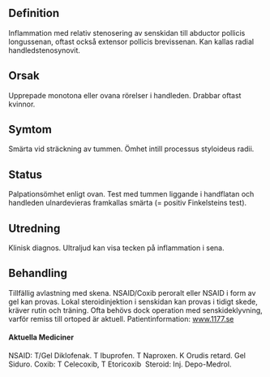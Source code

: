 ## Definition

Inflammation med relativ stenosering av senskidan till abductor pollicis longussenan, oftast också extensor pollicis brevissenan. Kan kallas radial handledstenosynovit.

## Orsak

Upprepade monotona eller ovana rörelser i handleden. Drabbar oftast kvinnor.

## Symtom

Smärta vid sträckning av tummen. Ömhet intill processus styloideus radii.

## Status

Palpationsömhet enligt ovan. Test med tummen liggande i handflatan och handleden ulnardevieras framkallas smärta (= positiv Finkelsteins test).

## Utredning

Klinisk diagnos. Ultraljud kan visa tecken på inflammation i sena.

## Behandling

Tillfällig avlastning med skena. NSAID/Coxib peroralt eller NSAID i form av gel kan provas. Lokal steroidinjektion i senskidan kan provas i tidigt skede, kräver rutin och träning. Ofta behövs dock operation med senskideklyvning, varför remiss till ortoped är aktuell.
Patientinformation: www.1177.se

#### Aktuella Mediciner

NSAID: T/Gel Diklofenak. T Ibuprofen. T Naproxen. K Orudis retard. Gel Siduro.
Coxib: T Celecoxib, T Etoricoxib 
Steroid: Inj. Depo-Medrol.

